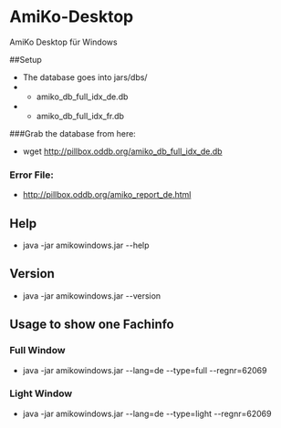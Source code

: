 AmiKo-Desktop
=============

AmiKo Desktop für Windows

##Setup
* The database goes into jars/dbs/
* * amiko_db_full_idx_de.db
* * amiko_db_full_idx_fr.db

###Grab the database from here:
* wget http://pillbox.oddb.org/amiko_db_full_idx_de.db

### Error File:
* http://pillbox.oddb.org/amiko_report_de.html

## Help
* java -jar amikowindows.jar --help

## Version
* java -jar amikowindows.jar --version

## Usage to show one Fachinfo
### Full Window
* java -jar amikowindows.jar --lang=de --type=full --regnr=62069

### Light Window
* java -jar amikowindows.jar --lang=de --type=light --regnr=62069
